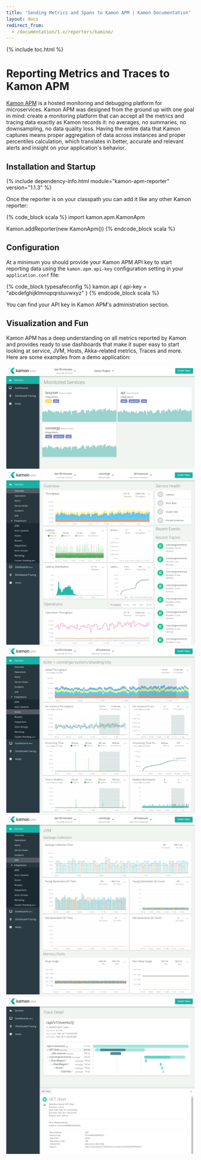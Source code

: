 ```yaml
---
title: 'Sending Metrics and Spans to Kamon APM | Kamon Documentation'
layout: docs
redirect_from:
  - /documentation/1.x/reporters/kamino/
---
```


{% include toc.html %}

Reporting Metrics and Traces to Kamon APM
=========================================

[Kamon APM][1] is a hosted monitoring and debugging platform for microservices. Kamon APM was designed from the ground
up with one goal in mind: create a monitoring platform that can accept all the metrics and tracing data exactly as Kamon
records it: no averages, no summaries, no downsampling, no data quality loss. Having the entire data that Kamon captures
means proper aggregation of data across instances and proper percentiles calculation, which translates in better,
accurate and relevant alerts and insight on your application's behavior.


## Installation and Startup

{% include dependency-info.html module="kamon-apm-reporter" version="1.1.3" %}

Once the reporter is on your classpath you can add it like any other Kamon reporter:

{% code_block scala %}
import kamon.apm.KamonApm

Kamon.addReporter(new KamonApm())
{% endcode_block scala %}


## Configuration

At a minimum you should provide your Kamon APM API key to start reporting data using the `kamon.apm.api-key`
configuration setting in your `application.conf` file:

{% code_block typesafeconfig %}
kamon.api {
  api-key = "abcdefghijklmnopqrstuvwxyz"
}
{% endcode_block scala %}

You can find your API key in Kamon APM's administration section.


## Visualization and Fun

Kamon APM has a deep understanding on all metrics reported by Kamon and provides ready to use dashboards that make it
super easy to start looking at service, JVM, Hosts, Akka-related metrics, Traces and more. Here are some examples from a
demo application:

<img class="img-fluid my-4" src="/assets/img/apm-services-dashboard.png">
<img class="img-fluid my-4" src="/assets/img/apm-service-overview.png">
<img class="img-fluid my-4" src="/assets/img/apm-actor-details.png">
<img class="img-fluid my-4" src="/assets/img/apm-jvm-metrics.png">
<img class="img-fluid my-4" src="/assets/img/apm-traces.png">

[1]: /apm/

